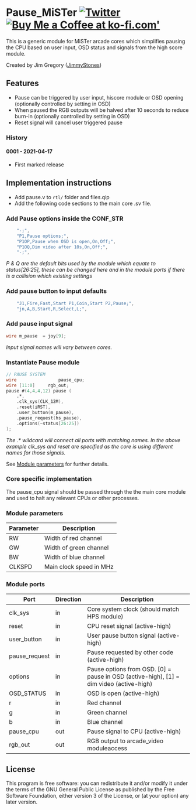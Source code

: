 # Pause_MiSTer [![Twitter](https://img.shields.io/twitter/url/https/twitter.com/mrjimmystones.svg?style=social&label=Follow%20%40mrjimmystones)](https://twitter.com/mrjimmystones) <span class="badge-buymeacoffee"><a href="https://ko-fi.com/jimmystones" title="Buy Me a Coffee at ko-fi.com'"><img src="https://img.shields.io/badge/buy%20me%20a%20coffee-donate-yellow.svg" alt="Buy Me a Coffee at ko-fi.com'" /></a></span>

This is a generic module for MiSTer arcade cores which simplifies pausing the CPU based on user input, OSD status and signals from the high score module.

Created by Jim Gregory ([JimmyStones](https://github.com/jimmystones))

## Features
- Pause can be triggered by user input, hiscore module or OSD opening (optionally controlled by setting in OSD)
- When paused the RGB outputs will be halved after 10 seconds to reduce burn-in (optionally controlled by setting in OSD)
- Reset signal will cancel user triggered pause

### History
#### 0001 - 2021-04-17
- First marked release

## Implementation instructions

- Add pause.v to ```rtl/``` folder and files.qip
- Add the following code sections to the main core .sv file.

### Add Pause options inside the CONF_STR
```verilog
	"-;",
	"P1,Pause options;",
	"P1OP,Pause when OSD is open,On,Off;",
	"P1OQ,Dim video after 10s,On,Off;",
	"-;",
```
_P & Q are the default bits used by the module which equate to status[26:25], these can be changed here and in the module ports if there is a collision which existing settings_

### Add pause button to input defaults
```verilog
	"J1,Fire,Fast,Start P1,Coin,Start P2,Pause;",
	"jn,A,B,Start,R,Select,L;",
```

### Add pause input signal
```verilog
wire m_pause  = joy[9];
```
_Input signal names will vary between cores._

### Instantiate Pause module
```verilog
// PAUSE SYSTEM
wire				pause_cpu;
wire [11:0]		rgb_out;
pause #(4,4,4,12) pause (
	.*,
	.clk_sys(CLK_12M),
	.reset(iRST),
	.user_button(m_pause),
	.pause_request(hs_pause),
	.options(~status[26:25])
);
```
_The .* wildcard will connect all ports with matching names.  In the above example clk_sys and reset are specified as the core is using different names for those signals._

See [Module parameters](#Module-parameters) for further details.

### Core specific implementation

The pause_cpu signal should be passed through the the main core module and used to halt any relevant CPUs or other processes.

### Module parameters

| Parameter | Description 
| ----------| -----------
| RW        | Width of red channel
| GW        | Width of green channel
| BW        | Width of blue channel
| CLKSPD    | Main clock speed in MHz

### Module ports
| Port           | Direction | Description 
| -------------- | --------- | ----------- 
| clk_sys        | in        | Core system clock (should match HPS module)
| reset          | in        | CPU reset signal (active-high)
| user_button    | in        | User pause button signal (active-high)
| pause_request  | in        | Pause requested by other code (active-high)
| options        | in        | Pause options from OSD.  [0] = pause in OSD (active-high), [1] = dim video (active-high)
| OSD_STATUS     | in        | OSD is open (active-high)
| r              | in        | Red channel
| g              | in        | Green channel
| b              | in        | Blue channel
| pause_cpu      | out       | Pause signal to CPU (active-high)
| rgb_out        | out       | RGB output to arcade_video moduleaccess

## License

This program is free software: you can redistribute it and/or modify it under the terms of the GNU General Public License as published by the Free Software Foundation, either version 3 of the License, or (at your option) any later version.
